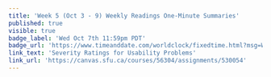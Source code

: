 ```yaml
---
title: 'Week 5 (Oct 3 - 9) Weekly Readings One-Minute Summaries'
published: true
visible: true
badge_label: 'Wed Oct 7th 11:59pm PDT'
badge_url: 'https://www.timeanddate.com/worldclock/fixedtime.html?msg=Week+2+%28Sep+12+-+18%29+Weekly+Readings+One-Minute+Summaries+Due+Date&iso=20201007T2359&p1=256'
link_text: 'Severity Ratings for Usability Problems'
link_url: 'https://canvas.sfu.ca/courses/56304/assignments/530054'
---
```

